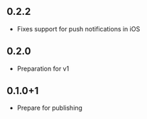 ## 0.2.2
* Fixes support for push notifications in iOS

## 0.2.0
* Preparation for v1

## 0.1.0+1

* Prepare for publishing
